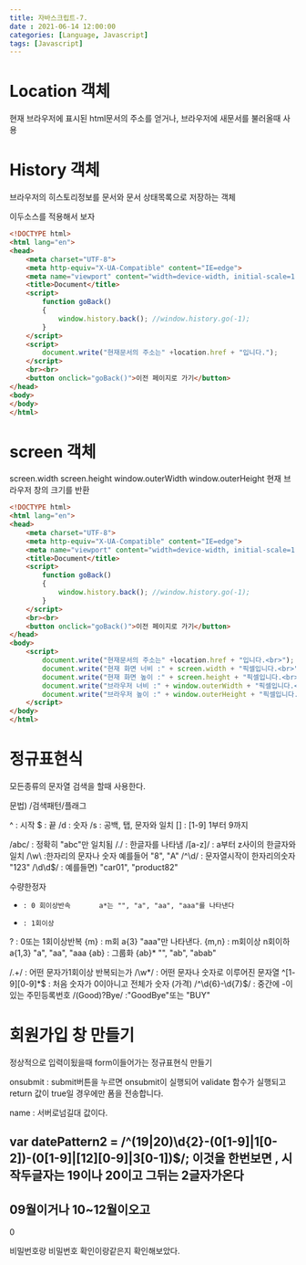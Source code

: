 ```yaml
---
title: 자바스크립트-7. 
date : 2021-06-14 12:00:00
categories: [Language, Javascript]
tags: [Javascript]
---
```


# Location 객체

현재 브라우저에 표시된 html문서의 주소를 얻거나, 브라우저에 새문서를 불러올때 사용


# History 객체

브라우저의 히스토리정보를 문서와 문서 상태목록으로 저장하는 객체


이두소스를 적용해서 보자

```html
<!DOCTYPE html>
<html lang="en">
<head>
    <meta charset="UTF-8">
    <meta http-equiv="X-UA-Compatible" content="IE=edge">
    <meta name="viewport" content="width=device-width, initial-scale=1.0">
    <title>Document</title>
    <script>
        function goBack()
        {
            window.history.back(); //window.history.go(-1);
        }
    </script>
    <script>
        document.write("현재문서의 주소는" +location.href + "입니다.");
    </script>
    <br><br>
    <button onclick="goBack()">이전 페이지로 가기</button>
</head>
<body>
</body>
</html>
```

# screen 객체

screen.width      screen.height
window.outerWidth   window.outerHeight 현재 브라우저 창의 크기를 반환

```html
<!DOCTYPE html>
<html lang="en">
<head>
    <meta charset="UTF-8">
    <meta http-equiv="X-UA-Compatible" content="IE=edge">
    <meta name="viewport" content="width=device-width, initial-scale=1.0">
    <title>Document</title>
    <script>
        function goBack()
        {
            window.history.back(); //window.history.go(-1);
        }
    </script>
    <br><br>
    <button onclick="goBack()">이전 페이지로 가기</button>
</head>
<body>
    <script>
        document.write("현재문서의 주소는" +location.href + "입니다.<br>");
        document.write("현재 화면 너비 :" + screen.width + "픽셀입니다.<br>");
        document.write("현재 화면 높이 :" + screen.height + "픽셀입니다.<br>");
        document.write("브라우저 너비 :" + window.outerWidth + "픽셀입니다.<br>");
        document.write("브라우저 높이 :" + window.outerHeight + "픽셀입니다.<br>");
    </script>
</body>
</html>
```


# 정규표현식

모든종류의 문자열 검색을 할때 사용한다.

문법) /검색패턴/플래그

^       : 시작
$       : 끝
/d      : 숫자
/s      : 공백, 탭, 문자와 일치
[]      : [1-9] 1부터 9까지


/abc/     : 정확히 "abc"만 일치됨
/./       : 한글자를 나타냄
/[a-z]/   : a부터 z사이의 한글자와 일치
/\w\      :한자리의 문자나 숫자 예를들어 "8", "A"
/^\d/     : 문자열시작이 한자리의숫자 "123"
/\d\d$/   : 예를들면) "car01", "product82"





수량한정자

*     : 0 회이상반속       a*는 "", "a", "aa", "aaa"를 나타낸다
+     : 1회이상            
?     : 0또는 1회이상반복
{m}   : m회          a{3} "aaa"만 나타낸다.
{m,n} : m회이상 n회이하     a{1,3}    "a", "aa", "aaa
{ab}  : 그룹화         {ab}*   "", "ab", "abab"



/.+/          : 어떤 문자가1회이상 반복되는가
/\w*/         : 어떤 문자나 숫자로 이루어진 문자열
^[1-9][0-9]*$   : 처음 숫자가 0이아니고 전체가 숫자 (가격)
/^\d{6}-\d{7}$/   : 중간에 -이 있는 주민등록번호
/(Good)?Bye/    :"GoodBye"또는 "BUY"





# 회원가입 창 만들기
정상적으로 입력이됬을때 form이들어가는 정규표현식 만들기


onsubmit : submit버튼을 누르면 onsubmit이 실행되어
validate 함수가 실행되고 return 값이 true일 경우에만 폼을 전송합니다.

name : 서버로넘길대 값이다.

var datePattern2 =  /^(19|20)\d{2}-(0[1-9]|1[0-2])-(0[1-9]|[12][0-9]|3[0-1])$/;
이것을 한번보면 , 
시작두글자는 19이나 20이고 그뒤는 2글자가온다
-
09월이거나 10~12월이오고
-
0




비밀번호랑 비밀번호 확인이랑같은지
확인해보았다.











